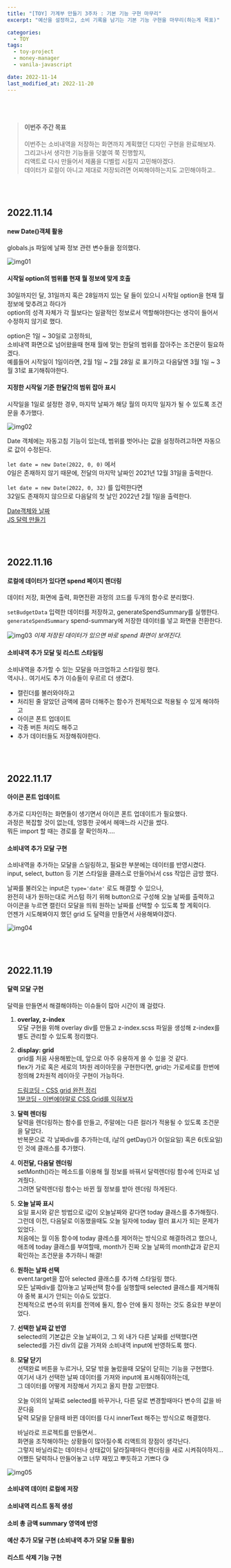 ```yaml
---
title: "[TOY] 가계부 만들기 3주차 : 기본 기능 구현 마무리"
excerpt: "예산을 설정하고, 소비 기록을 남기는 기본 기능 구현을 마무리(하는게 목표)"

categories:
  - TOY
tags:
  - toy-project
  - money-manager
  - vanila-javascript

date: 2022-11-14
last_modified_at: 2022-11-20
---
```


<br><br>

> #### 이번주 주간 목표
>
> 이번주는 소비내역을 저장하는 화면까지 계획했던 디자인 구현을 완료해보자.<br>
> 그리고나서 생각한 기능들을 덧붙여 쭉 진행할지,<br>
> 리액트로 다시 만들어서 제품을 디벨럽 시킬지 고민해야겠다.<br>
> 데이터가 로컬이 아니고 제대로 저장되려면 어찌해야하는지도 고민해야하고..

<br><br>

## 2022.11.14

#### new Date()객체 활용

globals.js 파일에 날짜 정보 관련 변수들을 정의했다.

![img01](https://user-images.githubusercontent.com/81657811/201661776-5ae58add-f851-438a-b616-15641b5e5a42.png)

#### 시작일 option의 범위를 현재 월 정보에 맞게 호출

30일까지인 달, 31일까지 혹은 28일까지 있는 달 들이 있으니 시작일 option을 현재 월 정보에 맞추려고 하다가<br>
option의 성격 자체가 각 월보다는 일괄적인 정보로서 역할해야한다는 생각이 들어서 수정하지 않기로 했다.

option은 1일 ~ 30일로 고정하되,<br>
소비내역 화면으로 넘어왔을때 현재 월에 맞는 한달의 범위를 잡아주는 조건문이 필요하겠다.<br>
예를들어 시작일이 1일이라면, 2월 1일 ~ 2월 28일 로 표기하고 다음달엔 3월 1일 ~ 3월 31로 표기해줘야한다.

#### 지정한 시작일 기준 한달간의 범위 잡아 표시

시작일을 1일로 설정한 경우, 마지막 날짜가 해당 월의 마지막 일자가 될 수 있도록 조건문을 추가했다.

![img02](https://user-images.githubusercontent.com/81657811/201661787-2dfa1e73-9c1c-4de4-b283-b813db1f5fe4.png)

Date 객체에는 자동고침 기능이 있는데, 범위를 벗어나는 값을 설정하려고하면 자동으로 값이 수정된다.

`let date = new Date(2022, 0, 0)` 에서<br>
0일은 존재하지 않기 때문에, 전달의 마지막 날짜인 2021년 12월 31일을 출력한다.

`let date = new Date(2022, 0, 32)` 를 입력한다면<br>
32일도 존재하지 않으므로 다음달의 첫 날인 2022년 2월 1일을 출력한다.

[Date객체와 날짜]<br>
[JS 달력 만들기]

<br><br>

## 2022.11.16

#### 로컬에 데이터가 있다면 spend 페이지 렌더링

데이터 저장, 화면에 출력, 화면전환 과정의 코드를 두개의 함수로 분리했다.

`setBudgetData` 입력한 데이터를 저장하고, generateSpendSummary를 실행한다.<br>
`generateSpendSummary` spend-summary에 저장한 데이터를 넣고 화면을 전환한다.

![img03](https://user-images.githubusercontent.com/81657811/202136015-3d5e7132-1323-44aa-bd66-eedba4f58e74.png)
_이제 저장된 데이터가 있으면 바로 spend 화면이 보여진다._

#### 소비내역 추가 모달 및 리스트 스타일링

소비내역을 추가할 수 있는 모달을 마크업하고 스타일링 했다.<br>
역시나.. 여기서도 추가 이슈들이 우르르 더 생겼다.

- 캘린더를 불러와야하고
- 처리된 줄 알았던 금액에 콤마 더해주는 함수가 전체적으로 적용될 수 있게 해야하고
- 아이콘 폰트 업데이트
- 각종 버튼 처리도 해주고
- 추가 데이터들도 저장해줘야한다.

<br><br>

## 2022.11.17

#### 아이콘 폰트 업데이트

추가로 디자인하는 화면들이 생기면서 아이콘 폰트 업데이트가 필요했다.<br>
과정은 복잡할 것이 없는데, 엉뚱한 곳에서 헤매느라 시간을 썼다.<br>
뭐든 import 할 때는 경로를 잘 확인하자....

#### 소비내역 추가 모달 구현

소비내역을 추가하는 모달을 스일링하고, 필요한 부분에는 데이터를 반영시켰다.<br>
input, select, button 등 기본 스타일을 클래스로 만들어놔서 css 작업은 금방 했다.

날짜를 불러오는 input은 `type='date'` 로도 해결할 수 있으나,<br>
완전히 내가 원하는대로 커스텀 하기 위해 button으로 구성해 오늘 날짜를 출력하고<br>
아이콘을 누르면 캘린더 모달을 띄워 원하는 날짜를 선택할 수 있도록 할 계획이다.<br>
언젠가 시도해봐야지 했던 grid 도 달력을 만들면서 사용해봐야겠다.

![img04](https://user-images.githubusercontent.com/81657811/202472999-1d87ef84-e7aa-4ed2-88d0-131066604728.png)

<br><br>

## 2022.11.19

#### 달력 모달 구현

달력을 만들면서 해결해야하는 이슈들이 많아 시간이 꽤 걸렸다.

1. **overlay, z-index**<br>
   모달 구현을 위해 overlay div를 만들고 z-index.scss 파일을 생성해 z-index를 별도 관리할 수 있도록 정리했다.

2. **display: grid**<br>
   grid를 처음 사용해봤는데, 앞으로 아주 유용하게 쓸 수 있을 것 같다.<br>
   flex가 가로 혹은 세로의 1차원 레이아웃을 구현한다면, grid는 가로세로를 한번에 정의해 2차원적 레이아웃 구현이 가능하다.

   [드림코딩 - CSS grid 완전 정리] <br>
   [1분코딩 - 이번에야말로 CSS Grid를 익혀보자]

3. **달력 렌더링**<br>
   달력을 렌더링하는 함수를 만들고, 주말에는 다른 컬러가 적용될 수 있도록 조건문을 달았다.<br>
   반복문으로 각 날짜div를 추가하는데, i날의 getDay()가 0(일요일) 혹은 6(토요일)인 것에 클래스를 추가했다.

4. **이전달, 다음달 렌더링**<br>
   setMonth()라는 메소드를 이용해 월 정보를 바꿔서 달력렌더링 함수에 인자로 넘겨줬다.<br>
   그려면 달력렌더링 함수는 바뀐 월 정보를 받아 렌더링 하게된다.

5. **오늘 날짜 표시**<br>
   요일 표시와 같은 방법으로 i값이 오늘날짜와 같다면 today 클래스를 추가해줬다.<br>
   그런데 이전, 다음달로 이동했을때도 오늘 일자에 today 컬러 표시가 되는 문제가 있었다.<br>
   처음에는 월 이동 함수에 today 클레스를 제어하는 방식으로 해결하려고 했으나,<br>
   애초에 today 클래스를 부여할때, month가 진짜 오늘 날짜의 month값과 같은지 확인하는 조건문을 추가하니 해결!

6. **원하는 날짜 선택**<br>
   event.target을 잡아 selected 클래스를 추가해 스타일링 했다.<br>
   모든 날짜div를 잡아놓고 날짜선택 함수를 실행할때 selected 클래스를 제거해줘야 중복 표시가 안되는 이슈도 있었다.<br>
   전체적으로 변수의 위치를 전역에 둘지, 함수 안에 둘지 정하는 것도 중요한 부분이었다.

7. **선택한 날짜 값 반영**<br>
   selected의 기본값은 오늘 날짜이고, 그 외 내가 다른 날짜를 선택했다면<br>
   selected를 가진 div의 값을 가져와 소비내역 input에 반영하도록 했다.

8. **모달 닫기**<br>
   선택완료 버튼을 누르거나, 모달 밖을 눌렀을때 모달이 닫히는 기능을 구현했다.<br>
   여기서 내가 선택한 날짜 데이터를 가져와 input에 표시해줘야하는데,<br>
   그 데이터를 어떻게 저장해서 가지고 올지 한참 고민했다.

   오늘 이외의 날짜로 selected를 바꾸거나, 다른 달로 변경할때마다 변수의 값을 바꾼다음<br>
   달력 모달을 닫을때 바뀐 데이터를 다시 innerText 해주는 방식으로 해결했다.

   바닐라로 프로젝트를 만들면서..<br>
   화면을 조작해야하는 상황들이 많아질수록 리액트의 장점이 생각난다.<br>
   그렇지 바닐라로는 데이터나 상태값이 달라질때마다 렌더링을 새로 시켜줘야하지...<br>
   어쨌든 달력하나 만들어놓고 너무 재밌고 뿌듯하고 기쁘다 😘

![img05](https://user-images.githubusercontent.com/81657811/202842423-7dcc04eb-c01e-420b-a83b-ceef2f364008.gif)

#### 소비내역 데이터 로컬에 저장

#### 소비내역 리스트 동적 생성

#### 소비 총 금액 summary 영역에 반영

#### 예산 추가 모달 구현 (소비내역 추가 모달 모듈 활용)

#### 리스트 삭제 기능 구현

[date객체와 날짜]: https://ko.javascript.info/date
[js 달력 만들기]: https://gurtn.tistory.com/54
[드림코딩 - css grid 완전 정리]: https://youtu.be/nxi1EXmPHRs
[1분코딩 - 이번에야말로 css grid를 익혀보자]: https://studiomeal.com/archives/533
